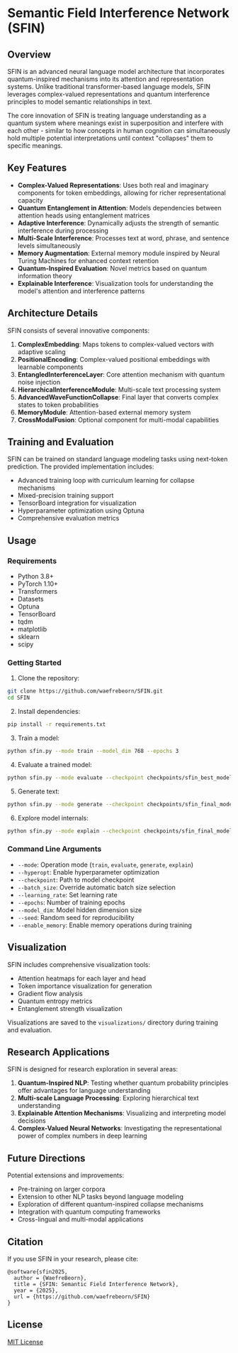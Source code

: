 # Semantic Field Interference Network (SFIN)

## Overview

SFIN is an advanced neural language model architecture that incorporates quantum-inspired mechanisms into its attention and representation systems. Unlike traditional transformer-based language models, SFIN leverages complex-valued representations and quantum interference principles to model semantic relationships in text.

The core innovation of SFIN is treating language understanding as a quantum system where meanings exist in superposition and interfere with each other - similar to how concepts in human cognition can simultaneously hold multiple potential interpretations until context "collapses" them to specific meanings.

## Key Features

- **Complex-Valued Representations**: Uses both real and imaginary components for token embeddings, allowing for richer representational capacity
- **Quantum Entanglement in Attention**: Models dependencies between attention heads using entanglement matrices
- **Adaptive Interference**: Dynamically adjusts the strength of semantic interference during processing
- **Multi-Scale Interference**: Processes text at word, phrase, and sentence levels simultaneously 
- **Memory Augmentation**: External memory module inspired by Neural Turing Machines for enhanced context retention
- **Quantum-Inspired Evaluation**: Novel metrics based on quantum information theory
- **Explainable Interference**: Visualization tools for understanding the model's attention and interference patterns

## Architecture Details

SFIN consists of several innovative components:

1. **ComplexEmbedding**: Maps tokens to complex-valued vectors with adaptive scaling
2. **PositionalEncoding**: Complex-valued positional embeddings with learnable components
3. **EntangledInterferenceLayer**: Core attention mechanism with quantum noise injection
4. **HierarchicalInterferenceModule**: Multi-scale text processing system
5. **AdvancedWaveFunctionCollapse**: Final layer that converts complex states to token probabilities
6. **MemoryModule**: Attention-based external memory system
7. **CrossModalFusion**: Optional component for multi-modal capabilities

## Training and Evaluation

SFIN can be trained on standard language modeling tasks using next-token prediction. The provided implementation includes:

- Advanced training loop with curriculum learning for collapse mechanisms
- Mixed-precision training support
- TensorBoard integration for visualization
- Hyperparameter optimization using Optuna
- Comprehensive evaluation metrics

## Usage

### Requirements

- Python 3.8+
- PyTorch 1.10+
- Transformers
- Datasets
- Optuna
- TensorBoard
- tqdm
- matplotlib
- sklearn
- scipy

### Getting Started

1. Clone the repository:
```bash
git clone https://github.com/waefrebeorn/SFIN.git
cd SFIN
```

2. Install dependencies:
```bash
pip install -r requirements.txt
```

3. Train a model:
```bash
python sfin.py --mode train --model_dim 768 --epochs 3
```

4. Evaluate a trained model:
```bash
python sfin.py --mode evaluate --checkpoint checkpoints/sfin_best_model.pt
```

5. Generate text:
```bash
python sfin.py --mode generate --checkpoint checkpoints/sfin_final_model.pt
```

6. Explore model internals:
```bash
python sfin.py --mode explain --checkpoint checkpoints/sfin_final_model.pt
```

### Command Line Arguments

- `--mode`: Operation mode (`train`, `evaluate`, `generate`, `explain`)
- `--hyperopt`: Enable hyperparameter optimization
- `--checkpoint`: Path to model checkpoint
- `--batch_size`: Override automatic batch size selection
- `--learning_rate`: Set learning rate
- `--epochs`: Number of training epochs
- `--model_dim`: Model hidden dimension size
- `--seed`: Random seed for reproducibility
- `--enable_memory`: Enable memory operations during training

## Visualization

SFIN includes comprehensive visualization tools:

- Attention heatmaps for each layer and head
- Token importance visualization for generation
- Gradient flow analysis
- Quantum entropy metrics
- Entanglement strength visualization

Visualizations are saved to the `visualizations/` directory during training and evaluation.

## Research Applications

SFIN is designed for research exploration in several areas:

1. **Quantum-Inspired NLP**: Testing whether quantum probability principles offer advantages for language understanding
2. **Multi-scale Language Processing**: Exploring hierarchical text understanding
3. **Explainable Attention Mechanisms**: Visualizing and interpreting model decisions
4. **Complex-Valued Neural Networks**: Investigating the representational power of complex numbers in deep learning

## Future Directions

Potential extensions and improvements:

- Pre-training on larger corpora
- Extension to other NLP tasks beyond language modeling
- Exploration of different quantum-inspired collapse mechanisms
- Integration with quantum computing frameworks
- Cross-lingual and multi-modal applications

## Citation

If you use SFIN in your research, please cite:

```
@software{sfin2025,
  author = {WaefreBeorn},
  title = {SFIN: Semantic Field Interference Network},
  year = {2025},
  url = {https://github.com/waefrebeorn/SFIN}
}
```

## License

[MIT License](LICENSE)